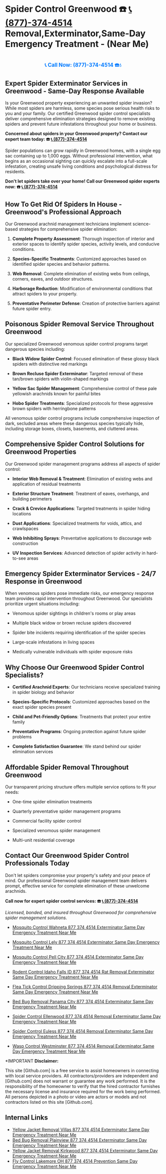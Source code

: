 # Spider Control Greenwood ☎️ [📞 (877)-374-4514](https://pest-control-4514.netlify.app) Removal,Exterminator,Same-Day Emergency Treatment - (Near Me)
# 

<p align="center" style="font-size: 1.2em; font-weight: bold; margin: 20px 0;">
  <a href="https://pest-control-4514.netlify.app" target="_blank" style="color: #007BFF; text-decoration: none;">📞 Call Now: (877)-374-4514 ☎️💧</a>
</p>

## Expert Spider Exterminator Services in Greenwood - Same-Day Response Available

Is your Greenwood property experiencing an unwanted spider invasion? While most spiders are harmless, some species pose serious health risks to you and your family. Our certified Greenwood spider control specialists deliver comprehensive elimination strategies designed to remove existing spiders and prevent future infestations throughout your home or business.

**Concerned about spiders in your Greenwood property? Contact our expert team today: ☎️ [📞 (877)-374-4514](https://pest-control-4514.netlify.app)**

Spider populations can grow rapidly in Greenwood homes, with a single egg sac containing up to 1,000 eggs. Without professional intervention, what begins as an occasional sighting can quickly escalate into a full-scale infestation, creating unsafe living conditions and psychological distress for residents.

**Don't let spiders take over your home! Call our Greenwood spider experts now: ☎️ [📞 (877)-374-4514](https://pest-control-4514.netlify.app)**

## How To Get Rid Of Spiders In House - Greenwood's Professional Approach

Our Greenwood arachnid management technicians implement science-based strategies for comprehensive spider elimination:

1. **Complete Property Assessment**: Thorough inspection of interior and exterior spaces to identify spider species, activity levels, and conducive conditions.

2. **Species-Specific Treatments**: Customized approaches based on identified spider species and behavior patterns.

3. **Web Removal**: Complete elimination of existing webs from ceilings, corners, eaves, and outdoor structures.

4. **Harborage Reduction**: Modification of environmental conditions that attract spiders to your property.

5. **Preventative Perimeter Defense**: Creation of protective barriers against future spider entry.

## Poisonous Spider Removal Service Throughout Greenwood

Our specialized Greenwood venomous spider control programs target dangerous species including:

- **Black Widow Spider Control**: Focused elimination of these glossy black spiders with distinctive red markings

- **Brown Recluse Spider Exterminator**: Targeted removal of these tan/brown spiders with violin-shaped markings

- **Yellow Sac Spider Management**: Comprehensive control of these pale yellowish arachnids known for painful bites

- **Hobo Spider Treatments**: Specialized protocols for these aggressive brown spiders with herringbone patterns

All venomous spider control programs include comprehensive inspection of dark, secluded areas where these dangerous species typically hide, including storage boxes, closets, basements, and cluttered areas.

## Comprehensive Spider Control Solutions for Greenwood Properties

Our Greenwood spider management programs address all aspects of spider control:

- **Interior Web Removal & Treatment**: Elimination of existing webs and application of residual treatments

- **Exterior Structure Treatment**: Treatment of eaves, overhangs, and building perimeters

- **Crack & Crevice Applications**: Targeted treatments in spider hiding locations

- **Dust Applications**: Specialized treatments for voids, attics, and crawlspaces

- **Web Inhibiting Sprays**: Preventative applications to discourage web construction

- **UV Inspection Services**: Advanced detection of spider activity in hard-to-see areas

## Emergency Spider Exterminator Services - 24/7 Response in Greenwood

When venomous spiders pose immediate risks, our emergency response team provides rapid intervention throughout Greenwood. Our specialists prioritize urgent situations including:

- Venomous spider sightings in children's rooms or play areas

- Multiple black widow or brown recluse spiders discovered

- Spider bite incidents requiring identification of the spider species

- Large-scale infestations in living spaces

- Medically vulnerable individuals with spider exposure risks

## Why Choose Our Greenwood Spider Control Specialists?

- **Certified Arachnid Experts**: Our technicians receive specialized training in spider biology and behavior

- **Species-Specific Protocols**: Customized approaches based on the exact spider species present

- **Child and Pet-Friendly Options**: Treatments that protect your entire family

- **Preventative Programs**: Ongoing protection against future spider problems

- **Complete Satisfaction Guarantee**: We stand behind our spider elimination services

## Affordable Spider Removal Throughout Greenwood

Our transparent pricing structure offers multiple service options to fit your needs:

- One-time spider elimination treatments

- Quarterly preventative spider management programs

- Commercial facility spider control

- Specialized venomous spider management

- Multi-unit residential coverage

## Contact Our Greenwood Spider Control Professionals Today

Don't let spiders compromise your property's safety and your peace of mind. Our professional Greenwood spider management team delivers prompt, effective service for complete elimination of these unwelcome arachnids.

**Call now for expert spider control services: ☎️ [📞 (877)-374-4514](https://pest-control-4514.netlify.app)**

*Licensed, bonded, and insured throughout Greenwood for comprehensive spider management solutions.*


- [Mosquito Control Wahneta 877 374 4514 Exterminator Same Day Emergency Treatment Near Me](https://github.com/allyoucaneatsushiin/pest-control/blob/main/Mosquito-Control-Wahneta-877-374-4514-Exterminator-Same-Day-Emergency-Treatment-Near-Me.md)
- [Mosquito Control Lely 877 374 4514 Exterminator Same Day Emergency Treatment Near Me](https://github.com/allyoucaneatsushiin/pest-control/blob/main/Mosquito-Control-Lely-877-374-4514-Exterminator-Same-Day-Emergency-Treatment-Near-Me.md)
- [Mosquito Control Pell City 877 374 4514 Exterminator Same Day Emergency Treatment Near Me](https://github.com/allyoucaneatsushiin/pest-control/blob/main/Mosquito-Control-Pell-City-877-374-4514-Exterminator-Same-Day-Emergency-Treatment-Near-Me.md)


- [Rodent Control Idaho Falls ID 877 374 4514 Rat Removal Exterminator Same Day Emergency Treatment Near Me](https://github.com/allyoucaneatsushiin/pest-control/blob/main/Rodent-Control-Idaho-Falls-ID-877-374-4514-Rat-Removal-Exterminator-Same-Day-Emergency-Treatment-Near-Me.md)
- [Flea Tick Control Dripping Springs 877 374 4514 Removal Exterminator Same Day Emergency Treatment Near Me](https://github.com/allyoucaneatsushiin/pest-control/blob/main/Flea-Tick-Control-Dripping-Springs-877-374-4514-Removal-Exterminator-Same-Day-Emergency-Treatment-Near-Me.md)
- [Bed Bug Removal Panama City 877 374 4514 Exterminator Same Day Emergency Treatment Near Me](https://github.com/allyoucaneatsushiin/pest-control/blob/main/Bed-Bug-Removal-Panama-City-877-374-4514-Exterminator-Same-Day-Emergency-Treatment-Near-Me.md)


- [Spider Control Ellenwood 877 374 4514 Removal Exterminator Same Day Emergency Treatment Near Me](https://github.com/allyoucaneatsushiin/pest-control/blob/main/Spider-Control-Ellenwood-877-374-4514-Removal-Exterminator-Same-Day-Emergency-Treatment-Near-Me.md)
- [Spider Control Euless 877 374 4514 Removal Exterminator Same Day Emergency Treatment Near Me](https://github.com/allyoucaneatsushiin/pest-control/blob/main/Spider-Control-Euless-877-374-4514-Removal-Exterminator-Same-Day-Emergency-Treatment-Near-Me.md)
- [Wasp Control Westminster 877 374 4514 Removal Exterminator Same Day Emergency Treatment Near Me](https://github.com/allyoucaneatsushiin/pest-control/blob/main/Wasp-Control-Westminster-877-374-4514-Removal-Exterminator-Same-Day-Emergency-Treatment-Near-Me.md)


*IMPORTANT **Disclaimer:**  

This site [Github.com] is a free service to assist homeowners in connecting with local service providers. All contractors/providers are independent and [Github.com] does not warrant or guarantee any work performed. It is the responsibility of the homeowner to verify that the hired contractor furnishes the necessary license and insurance required for the work being performed. All persons depicted in a photo or video are actors or models and not contractors listed on this site [Github.com].


## Internal Links
- [Yellow Jacket Removal Villas 877 374 4514 Exterminator Same Day Emergency Treatment Near Me](https://github.com/allyoucaneatsushiin/pest-control/blob/main/Yellow-Jacket-Removal-Villas-877-374-4514-Exterminator-Same-Day-Emergency-Treatment-Near-Me.md)
- [Bed Bug Removal Plainview 877 374 4514 Exterminator Same Day Emergency Treatment Near Me](https://github.com/allyoucaneatsushiin/pest-control/blob/main/Bed-Bug-Removal-Plainview-877-374-4514-Exterminator-Same-Day-Emergency-Treatment-Near-Me.md)
- [Yellow Jacket Removal Kirkwood 877 374 4514 Exterminator Same Day Emergency Treatment Near Me](https://github.com/allyoucaneatsushiin/pest-control/blob/main/Yellow-Jacket-Removal-Kirkwood-877-374-4514-Exterminator-Same-Day-Emergency-Treatment-Near-Me.md)
- [Fly Control Lakemore OH 877 374 4514 Prevention Same Day Emergency Treatment Near Me](https://github.com/allyoucaneatsushiin/pest-control/blob/main/Fly-Control-Lakemore-OH-877-374-4514-Prevention-Same-Day-Emergency-Treatment-Near-Me.md)
